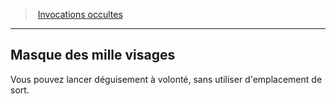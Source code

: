 ﻿---
!GenericItem
Id: warlock_occultsummons_hd.md#masque-des-mille-visages
ParentLink: warlock_occultsummons_hd.md#invocations-occultes
Name: Masque des mille visages
ParentName: Invocations occultes
NameLevel: 2
Attributes:
  Name: Masque des mille visages
  Markdown: >+
    ## <!--Name-->Masque des mille visages<!--/Name-->


    Vous pouvez lancer déguisement à volonté, sans utiliser d'emplacement de sort.

AttributesDictionary: >+
  Name: Masque des mille visages

  Markdown: >+

    ## <!--Name-->Masque des mille visages<!--/Name-->





    Vous pouvez lancer déguisement à volonté, sans utiliser d'emplacement de sort.



---
> [Invocations occultes](hd_warlock_occultsummons.md)

---

## Masque des mille visages

Vous pouvez lancer déguisement à volonté, sans utiliser d'emplacement de sort.


